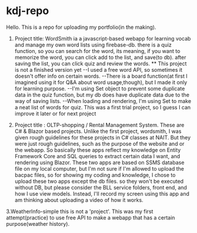 # kdj-repo
Hello. This is a repo for uploading my portfolio(in the making).
1. Project title: WordSmith ia a javascript-based webapp for learning vocab and manage my own word lists using firebase-db.
   there is a quiz function, so you can search for the word, its meaning, if you want to memorize the word, you can click add to the list, and save(to db).
   after saving the list, you can click quiz and review the words.
** This project is not a finished version yet
   --I used a free word API, so sometimes it doesn't offer info on certain words.
   --There is a board function(at first I imagined using it for Q&A about word usage,though), but I made it only for learning purpose.
   --I'm using Set object to prevent some duplicate data in the quiz function, but my db does have duplicate data due to the way of saving lists.
   --When loading and rendering, I'm using Set to make a neat list of words for quiz. This was a first trial project, so I guess I can improve it later or for next project

2. Project title : OLTP-shopping / Rental Management System.
   These are C# & Blazor based projects. Unlike the first project, wordsmith, I was given rough guidelines for these projects in C# classes at NAIT.
   But they were just rough guidelines, such as the purpose of the website and or the webapp.
   So basically these apps reflect my knowledge on Entity Framework Core and SQL queries to extract certain data I want, and rendering using Blazor.
   These two apps are based on SSMS database file on my local computer, but I'm not sure if I'm allowed to upload the bacpac files, so
   for showing my coding and knowledge, I chose to upload these two apps except the db files.
   so they won't be executed without DB, but please consider the BLL service folders, front end, and how I use view models.
   Instead, I'll record my screen using this app and am thinking about uploading a video of how it works.

3.WeatherInfo-simple this is not a 'project'. This was my first attempt(practice) to use free API to make a webapp that has a certain purpose(weather history).

   
   
